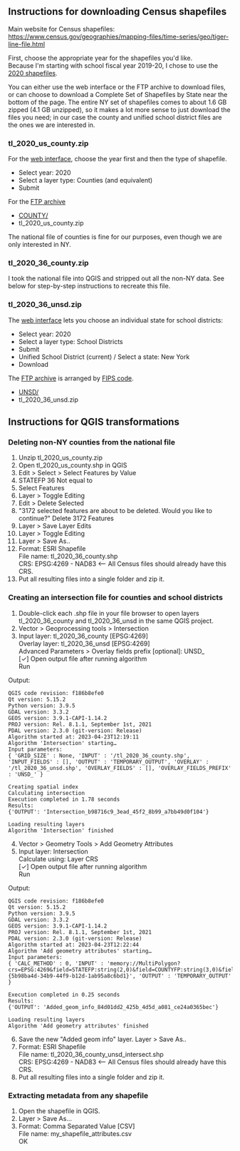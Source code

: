 ## Instructions for downloading Census shapefiles
Main website for Census shapefiles: https://www.census.gov/geographies/mapping-files/time-series/geo/tiger-line-file.html

First, choose the appropriate year for the shapefiles you'd like.  <br />
Because I'm starting with school fiscal year 2019-20, I chose to use the [2020 shapefiles](https://www.census.gov/geographies/mapping-files/time-series/geo/tiger-line-file.2020.html).

You can either use the web interface or the FTP archive to download files, or can choose to download a Complete Set of Shapefiles by State near the bottom of the page.
The entire NY set of shapefiles comes to about 1.6 GB zipped (4.1 GB unzipped), so it makes a lot more sense to just download the files you need; in our case the county and unified school district files are the ones we are interested in.

### tl_2020_us_county.zip
For the [web interface](https://www.census.gov/cgi-bin/geo/shapefiles/index.php), choose the year first and then the type of shapefile.
- Select year: 2020
- Select a layer type: Counties (and equivalent)
- Submit

For the [FTP archive](https://www2.census.gov/geo/tiger/TIGER2020/)
- [COUNTY/](https://www2.census.gov/geo/tiger/TIGER2020/COUNTY/)
- tl_2020_us_county.zip

The national file of counties is fine for our purposes, even though we are only interested in NY.

### tl_2020_36_county.zip
I took the national file into QGIS and stripped out all the non-NY data.  See below for step-by-step instructions to recreate this file.

### tl_2020_36_unsd.zip
The [web interface](https://www.census.gov/cgi-bin/geo/shapefiles/index.php) lets you choose an individual state for school districts:
- Select year: 2020
- Select a layer type: School Districts
- Submit
- Unified School District (current) / Select a state: New York
- Download

The [FTP archive](https://www2.census.gov/geo/tiger/TIGER2020/) is arranged by [FIPS code](https://en.wikipedia.org/wiki/Federal_Information_Processing_Standard_state_code).
- [UNSD/](https://www2.census.gov/geo/tiger/TIGER2020/UNSD/)
- tl_2020_36_unsd.zip

## Instructions for QGIS transformations
### Deleting non-NY counties from the national file
1. Unzip tl_2020_us_county.zip
2. Open tl_2020_us_county.shp in QGIS
3. Edit > Select > Select Features by Value 
4. STATEFP 36 Not equal to 
5. Select Features
6. Layer > Toggle Editing
7. Edit > Delete Selected
8. "3172 selected features are about to be deleted. Would you like to continue?" Delete 3172 Features
9. Layer > Save Layer Edits
10. Layer > Toggle Editing
11. Layer > Save As..
12. Format: ESRI Shapefile<br />File name: tl_2020_36_county.shp<br />CRS: EPSG:4269 - NAD83 <-- All Census files should already have this CRS.
13. Put all resulting files into a single folder and zip it.

### Creating an intersection file for counties and school districts
1. Double-click each .shp file in your file browser to open layers tl_2020_36_county and tl_2020_36_unsd in the same QGIS project. 
2. Vector > Geoprocessing tools > Intersection
3. Input layer: tl_2020_36_county [EPSG:4269]<br />Overlay layer: tl_2020_36_unsd [EPSG:4269] <br /> Advanced Parameters > Overlay fields prefix [optional]: UNSD_<br /> [✓] Open output file after running algorithm<br />Run

Output: 
```QGIS version: 3.30.0-'s-Hertogenbosch
QGIS code revision: f186b8efe0
Qt version: 5.15.2
Python version: 3.9.5
GDAL version: 3.3.2
GEOS version: 3.9.1-CAPI-1.14.2
PROJ version: Rel. 8.1.1, September 1st, 2021
PDAL version: 2.3.0 (git-version: Release)
Algorithm started at: 2023-04-23T12:19:11
Algorithm 'Intersection' starting…
Input parameters:
{ 'GRID_SIZE' : None, 'INPUT' : '/tl_2020_36_county.shp', 'INPUT_FIELDS' : [], 'OUTPUT' : 'TEMPORARY_OUTPUT', 'OVERLAY' : '/tl_2020_36_unsd.shp', 'OVERLAY_FIELDS' : [], 'OVERLAY_FIELDS_PREFIX' : 'UNSD_' }

Creating spatial index
Calculating intersection
Execution completed in 1.78 seconds
Results:
{'OUTPUT': 'Intersection_b98716c9_3ead_45f2_8b99_a7bb49d0f104'}

Loading resulting layers
Algorithm 'Intersection' finished
```

4. Vector > Geometry Tools > Add Geometry Attributes
5. Input layer: Intersection<br />Calculate using: Layer CRS<br /> [✓] Open output file after running algorithm<br />Run

Output:
```QGIS version: 3.30.0-'s-Hertogenbosch
QGIS code revision: f186b8efe0
Qt version: 5.15.2
Python version: 3.9.5
GDAL version: 3.3.2
GEOS version: 3.9.1-CAPI-1.14.2
PROJ version: Rel. 8.1.1, September 1st, 2021
PDAL version: 2.3.0 (git-version: Release)
Algorithm started at: 2023-04-23T12:22:44
Algorithm 'Add geometry attributes' starting…
Input parameters:
{ 'CALC_METHOD' : 0, 'INPUT' : 'memory://MultiPolygon?crs=EPSG:4269&field=STATEFP:string(2,0)&field=COUNTYFP:string(3,0)&field=COUNTYNS:string(8,0)&field=GEOID:string(5,0)&field=NAME:string(100,0)&field=NAMELSAD:string(100,0)&field=LSAD:string(2,0)&field=CLASSFP:string(2,0)&field=MTFCC:string(5,0)&field=CSAFP:string(3,0)&field=CBSAFP:string(5,0)&field=METDIVFP:string(5,0)&field=FUNCSTAT:string(1,0)&field=ALAND:long(14,0)&field=AWATER:long(14,0)&field=INTPTLAT:string(11,0)&field=INTPTLON:string(12,0)&field=UNSD_STATEFP:string(2,0)&field=UNSD_UNSDLEA:string(5,0)&field=UNSD_GEOID:string(7,0)&field=UNSD_NAME:string(100,0)&field=UNSD_LSAD:string(2,0)&field=UNSD_LOGRADE:string(2,0)&field=UNSD_HIGRADE:string(2,0)&field=UNSD_MTFCC:string(5,0)&field=UNSD_SDTYP:string(1,0)&field=UNSD_FUNCSTAT:string(1,0)&field=UNSD_ALAND:long(14,0)&field=UNSD_AWATER:long(14,0)&field=UNSD_INTPTLAT:string(11,0)&field=UNSD_INTPTLON:string(12,0)&uid={5b98ba4d-34b9-44f9-b12d-1ab95a8c6bd1}', 'OUTPUT' : 'TEMPORARY_OUTPUT' }

Execution completed in 0.25 seconds
Results:
{'OUTPUT': 'Added_geom_info_84d01dd2_425b_4d5d_a081_ce24a0365bec'}

Loading resulting layers
Algorithm 'Add geometry attributes' finished
```

6. Save the new "Added geom info" layer. Layer > Save As..
7. Format: ESRI Shapefile<br />File name: tl_2020_36_county_unsd_intersect.shp<br />CRS: EPSG:4269 - NAD83 <-- All Census files should already have this CRS.
8. Put all resulting files into a single folder and zip it.

### Extracting metadata from any shapefile
1. Open the shapefile in QGIS.
2. Layer > Save As...
3. Format: Comma Separated Value [CSV]<br /> File name: my_shapefile_attributes.csv<br />OK
